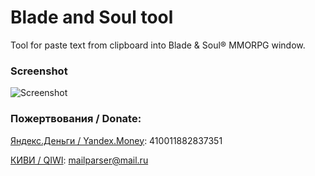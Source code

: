 # Blade and Soul tool

Tool for paste text from clipboard into Blade & Soul® MMORPG window.

### Screenshot
![Screenshot](https://hsto.org/files/aa7/27f/60b/aa727f60ba9d45d29e5cc77290788cf9.png)

### Пожертвования / Donate:

[Яндекс.Деньги / Yandex.Money](https://money.yandex.ru/direct-payment.xml?_openstat=template%3Bmenu%3Bp2p): 410011882837351

[КИВИ / QIWI](https://qiwi.ru/transfer/email.action): mailparser@mail.ru
